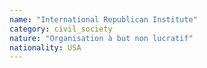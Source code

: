 ```yaml
---
name: "International Republican Institute"
category: civil_society
nature: "Organisation à but non lucratif"
nationality: USA
---
```

    